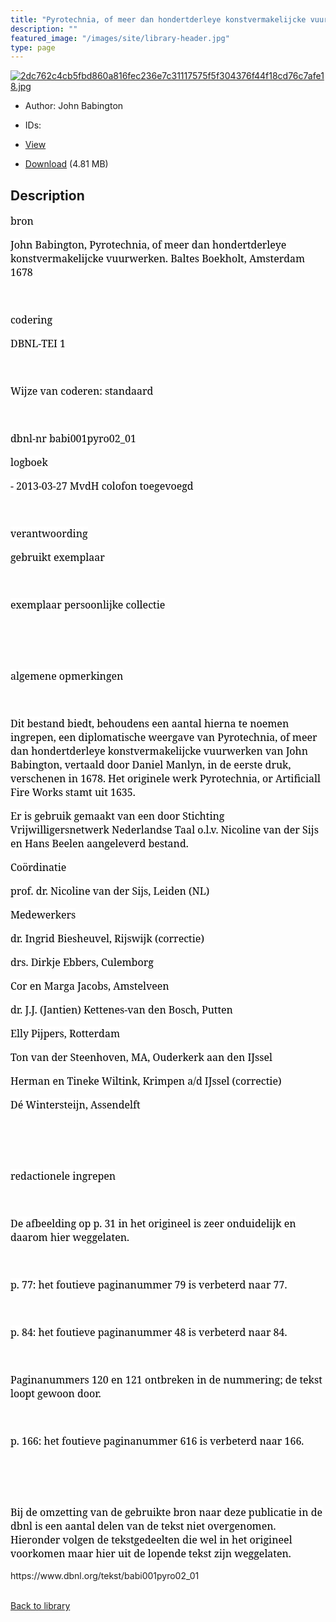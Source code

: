 ```yaml
---
title: "Pyrotechnia, of meer dan hondertderleye konstvermakelijcke vuurwerken"
description: ""
featured_image: "/images/site/library-header.jpg"
type: page
---
```


<a href="" target="_blank">![2dc762c4cb5fbd860a816fec236e7c31117575f5f304376f44f18cd76c7afe18.jpg](/images/library/2dc762c4cb5fbd860a816fec236e7c31117575f5f304376f44f18cd76c7afe18.jpg)</a>
* Author: John Babington
* IDs:
* <a href="" target="_blank">View</a>

* [Download]() (4.81 MB)

## Description<div>
<p style="font-family: 'Noto Serif','Arial','Helvetica','Verdana','sans-serif'; font-size: 16px"><span style="color: #000000; background-color: #ffffff">bron</span></p>
<p style="font-family: 'Noto Serif','Arial','Helvetica','Verdana','sans-serif'; font-size: 16px"><span style="color: #000000; background-color: #ffffff">John Babington, Pyrotechnia, of meer dan hondertderleye konstvermakelijcke vuurwerken. Baltes Boekholt, Amsterdam 1678</span></p>
<p style="font-family: 'Noto Serif','Arial','Helvetica','Verdana','sans-serif'; font-size: 16px"><span style="color: #000000"> </span></p>
<p style="font-family: 'Noto Serif','Arial','Helvetica','Verdana','sans-serif'; font-size: 16px"><span style="color: #000000; background-color: #ffffff">codering</span></p>
<p style="font-family: 'Noto Serif','Arial','Helvetica','Verdana','sans-serif'; font-size: 16px"><span style="color: #000000; background-color: #ffffff">DBNL-TEI 1</span></p>
<p style="font-family: 'Noto Serif','Arial','Helvetica','Verdana','sans-serif'; font-size: 16px"><span style="color: #000000"> </span></p>
<p style="font-family: 'Noto Serif','Arial','Helvetica','Verdana','sans-serif'; font-size: 16px"><span style="color: #000000; background-color: #ffffff">Wijze van coderen: standaard</span></p>
<p style="font-family: 'Noto Serif','Arial','Helvetica','Verdana','sans-serif'; font-size: 16px"><span style="color: #000000"> </span></p>
<p style="font-family: 'Noto Serif','Arial','Helvetica','Verdana','sans-serif'; font-size: 16px"><span style="color: #000000; background-color: #ffffff">dbnl-nr babi001pyro02_01</span></p>
<p style="font-family: 'Noto Serif','Arial','Helvetica','Verdana','sans-serif'; font-size: 16px"><span style="color: #000000; background-color: #ffffff">logboek</span></p>
<p style="font-family: 'Noto Serif','Arial','Helvetica','Verdana','sans-serif'; font-size: 16px"><span style="color: #000000; background-color: #ffffff">- 2013-03-27 MvdH colofon toegevoegd</span></p>
<p style="font-family: 'Noto Serif','Arial','Helvetica','Verdana','sans-serif'; font-size: 16px"><span style="color: #000000"> </span></p>
<p style="font-family: 'Noto Serif','Arial','Helvetica','Verdana','sans-serif'; font-size: 16px"><span style="color: #000000; background-color: #ffffff">verantwoording</span></p>
<p style="font-family: 'Noto Serif','Arial','Helvetica','Verdana','sans-serif'; font-size: 16px"><span style="color: #000000; background-color: #ffffff">gebruikt exemplaar</span></p>
<p style="font-family: 'Noto Serif','Arial','Helvetica','Verdana','sans-serif'; font-size: 16px"><span style="color: #000000"> </span></p>
<p style="font-family: 'Noto Serif','Arial','Helvetica','Verdana','sans-serif'; font-size: 16px"><span style="color: #000000; background-color: #ffffff">exemplaar persoonlijke collectie</span></p>
<p style="font-family: 'Noto Serif','Arial','Helvetica','Verdana','sans-serif'; font-size: 16px"><span style="color: #000000"> </span></p>
<p style="font-family: 'Noto Serif','Arial','Helvetica','Verdana','sans-serif'; font-size: 16px"><span style="color: #000000"> </span></p>
<p style="font-family: 'Noto Serif','Arial','Helvetica','Verdana','sans-serif'; font-size: 16px"><span style="color: #000000; background-color: #ffffff">algemene opmerkingen</span></p>
<p style="font-family: 'Noto Serif','Arial','Helvetica','Verdana','sans-serif'; font-size: 16px"><span style="color: #000000"> </span></p>
<p style="font-family: 'Noto Serif','Arial','Helvetica','Verdana','sans-serif'; font-size: 16px"><span style="color: #000000; background-color: #ffffff">Dit bestand biedt, behoudens een aantal hierna te noemen ingrepen, een diplomatische weergave van Pyrotechnia, of meer dan hondertderleye konstvermakelijcke vuurwerken van John Babington, vertaald door Daniel Manlyn, in de eerste druk, verschenen in 1678. Het originele werk Pyrotechnia, or Artificiall Fire Works stamt uit 1635.</span></p>
<p style="font-family: 'Noto Serif','Arial','Helvetica','Verdana','sans-serif'; font-size: 16px"><span style="color: #000000; background-color: #ffffff">Er is gebruik gemaakt van een door Stichting Vrijwilligersnetwerk Nederlandse Taal o.l.v. Nicoline van der Sijs en Hans Beelen aangeleverd bestand.</span></p>
<p style="font-family: 'Noto Serif','Arial','Helvetica','Verdana','sans-serif'; font-size: 16px"><span style="color: #000000; background-color: #ffffff">Coördinatie</span></p>
<p style="font-family: 'Noto Serif','Arial','Helvetica','Verdana','sans-serif'; font-size: 16px"><span style="color: #000000; background-color: #ffffff">prof. dr. Nicoline van der Sijs, Leiden (NL)</span></p>
<p style="font-family: 'Noto Serif','Arial','Helvetica','Verdana','sans-serif'; font-size: 16px"><span style="color: #000000; background-color: #ffffff">Medewerkers</span></p>
<p style="font-family: 'Noto Serif','Arial','Helvetica','Verdana','sans-serif'; font-size: 16px"><span style="color: #000000; background-color: #ffffff">dr. Ingrid Biesheuvel, Rijswijk (correctie)</span></p>
<p style="font-family: 'Noto Serif','Arial','Helvetica','Verdana','sans-serif'; font-size: 16px"><span style="color: #000000; background-color: #ffffff">drs. Dirkje Ebbers, Culemborg</span></p>
<p style="font-family: 'Noto Serif','Arial','Helvetica','Verdana','sans-serif'; font-size: 16px"><span style="color: #000000; background-color: #ffffff">Cor en Marga Jacobs, Amstelveen</span></p>
<p style="font-family: 'Noto Serif','Arial','Helvetica','Verdana','sans-serif'; font-size: 16px"><span style="color: #000000; background-color: #ffffff">dr. J.J. (Jantien) Kettenes-van den Bosch, Putten</span></p>
<p style="font-family: 'Noto Serif','Arial','Helvetica','Verdana','sans-serif'; font-size: 16px"><span style="color: #000000; background-color: #ffffff">Elly Pijpers, Rotterdam</span></p>
<p style="font-family: 'Noto Serif','Arial','Helvetica','Verdana','sans-serif'; font-size: 16px"><span style="color: #000000; background-color: #ffffff">Ton van der Steenhoven, MA, Ouderkerk aan den IJssel</span></p>
<p style="font-family: 'Noto Serif','Arial','Helvetica','Verdana','sans-serif'; font-size: 16px"><span style="color: #000000; background-color: #ffffff">Herman en Tineke Wiltink, Krimpen a/d IJssel (correctie)</span></p>
<p style="font-family: 'Noto Serif','Arial','Helvetica','Verdana','sans-serif'; font-size: 16px"><span style="color: #000000; background-color: #ffffff">Dé Wintersteijn, Assendelft</span></p>
<p style="font-family: 'Noto Serif','Arial','Helvetica','Verdana','sans-serif'; font-size: 16px"><span style="color: #000000"> </span></p>
<p style="font-family: 'Noto Serif','Arial','Helvetica','Verdana','sans-serif'; font-size: 16px"><span style="color: #000000"> </span></p>
<p style="font-family: 'Noto Serif','Arial','Helvetica','Verdana','sans-serif'; font-size: 16px"><span style="color: #000000; background-color: #ffffff">redactionele ingrepen</span></p>
<p style="font-family: 'Noto Serif','Arial','Helvetica','Verdana','sans-serif'; font-size: 16px"><span style="color: #000000"> </span></p>
<p style="font-family: 'Noto Serif','Arial','Helvetica','Verdana','sans-serif'; font-size: 16px"><span style="color: #000000; background-color: #ffffff">De afbeelding op p. 31 in het origineel is zeer onduidelijk en daarom hier weggelaten.</span></p>
<p style="font-family: 'Noto Serif','Arial','Helvetica','Verdana','sans-serif'; font-size: 16px"><span style="color: #000000"> </span></p>
<p style="font-family: 'Noto Serif','Arial','Helvetica','Verdana','sans-serif'; font-size: 16px"><span style="color: #000000; background-color: #ffffff">p. 77: het foutieve paginanummer 79 is verbeterd naar 77.</span></p>
<p style="font-family: 'Noto Serif','Arial','Helvetica','Verdana','sans-serif'; font-size: 16px"><span style="color: #000000"> </span></p>
<p style="font-family: 'Noto Serif','Arial','Helvetica','Verdana','sans-serif'; font-size: 16px"><span style="color: #000000; background-color: #ffffff">p. 84: het foutieve paginanummer 48 is verbeterd naar 84.</span></p>
<p style="font-family: 'Noto Serif','Arial','Helvetica','Verdana','sans-serif'; font-size: 16px"><span style="color: #000000"> </span></p>
<p style="font-family: 'Noto Serif','Arial','Helvetica','Verdana','sans-serif'; font-size: 16px"><span style="color: #000000; background-color: #ffffff">Paginanummers 120 en 121 ontbreken in de nummering; de tekst loopt gewoon door.</span></p>
<p style="font-family: 'Noto Serif','Arial','Helvetica','Verdana','sans-serif'; font-size: 16px"><span style="color: #000000"> </span></p>
<p style="font-family: 'Noto Serif','Arial','Helvetica','Verdana','sans-serif'; font-size: 16px"><span style="color: #000000; background-color: #ffffff">p. 166: het foutieve paginanummer 616 is verbeterd naar 166.</span></p>
<p style="font-family: 'Noto Serif','Arial','Helvetica','Verdana','sans-serif'; font-size: 16px"><span style="color: #000000"> </span></p>
<p style="font-family: 'Noto Serif','Arial','Helvetica','Verdana','sans-serif'; font-size: 16px"><span style="color: #000000"> </span></p>
<p style="font-family: 'Noto Serif','Arial','Helvetica','Verdana','sans-serif'; font-size: 16px"><span style="color: #000000; background-color: #ffffff">Bij de omzetting van de gebruikte bron naar deze publicatie in de dbnl is een aantal delen van de tekst niet overgenomen. Hieronder volgen de tekstgedeelten die wel in het origineel voorkomen maar hier uit de lopende tekst zijn weggelaten.</span></p>
<p>https://www.dbnl.org/tekst/babi001pyro02_01 </p></div>

<br />[Back to library](/library/)
